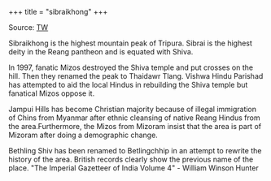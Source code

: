 +++
title = "sibraikhong"
+++

Source: [TW](https://twitter.com/porbotialora/status/1624750442990428162)

Sibraikhong is the highest mountain peak of Tripura. Sibrai is the highest deity in the Reang pantheon and is equated with Shiva.

In 1997, fanatic Mizos destroyed the Shiva temple and put crosses on the hill. Then they renamed the peak to Thaidawr Tlang. Vishwa Hindu Parishad has attempted to aid the local Hindus in rebuilding the Shiva temple but fanatical Mizos oppose it.

Jampui Hills has become Christian majority because of illegal immigration of Chins from Myanmar after ethnic cleansing of native Reang Hindus from the area.Furthermore, the Mizos from Mizoram insist that the area is part of Mizoram after doing a demographic change.

Bethling Shiv has been renamed to Betlingchhip in an attempt to rewrite the history of the area. British records clearly show the previous name of the place. "The Imperial Gazetteer of India Volume 4" - William Winson Hunter